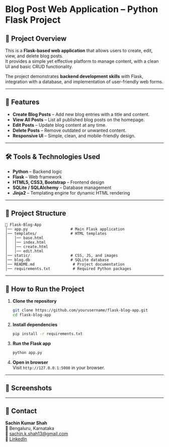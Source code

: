 # Blog Post Web Application – Python Flask Project  

## 📌 Project Overview  
This is a **Flask-based web application** that allows users to create, edit, view, and delete blog posts.  
It provides a simple yet effective platform to manage content, with a clean UI and basic CRUD functionality.  

The project demonstrates **backend development skills** with Flask, integration with a database, and implementation of user-friendly web forms.  

---

## 🎯 Features  
- **Create Blog Posts** – Add new blog entries with a title and content.  
- **View All Posts** – List all published blog posts on the homepage.  
- **Edit Posts** – Update blog content at any time.  
- **Delete Posts** – Remove outdated or unwanted content.  
- **Responsive UI** – Simple, clean, and mobile-friendly design.  

---

## 🛠 Tools & Technologies Used  
- **Python** – Backend logic  
- **Flask** – Web framework  
- **HTML5, CSS3, Bootstrap** – Frontend design  
- **SQLite / SQLAlchemy** – Database management  
- **Jinja2** – Templating engine for dynamic HTML rendering  

---

## 📂 Project Structure  
```
📁 Flask-Blog-App
│── app.py                   # Main Flask application
│── templates/               # HTML templates
│   │── base.html
│   │── index.html
│   │── create.html
│   │── edit.html
│── static/                  # CSS, JS, and images
│── blog.db                  # SQLite database
│── README.md                 # Project documentation
│── requirements.txt          # Required Python packages
```

---

## 🚀 How to Run the Project  
1. **Clone the repository**  
   ```bash
   git clone https://github.com/yourusername/flask-blog-app.git
   cd flask-blog-app
   ```
2. **Install dependencies**  
   ```bash
   pip install -r requirements.txt
   ```
3. **Run the Flask app**  
   ```bash
   python app.py
   ```
4. **Open in browser**  
   Visit `http://127.0.0.1:5000` in your browser.  

---

## 📸 Screenshots  
 

---

## 📧 Contact  
**Sachin Kumar Shah**  
📍 Bengaluru, Karnataka  
📩 sachin.k.shah13@gmail.com  
🔗 [LinkedIn](https://www.linkedin.com/in/sachin-shah16/)  
